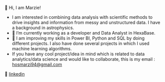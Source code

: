 👋 Hi, I am Marzie!
- I am interested in combining data analysis with scientific methods to drive insights and information from messy and unstructured data. I have a background in astrophysics.
- 🔭 I’m currently working as a developer and Data Analyst in HexaBase.
- 🌱 I am improving my skills in Power BI, Python and SQL by doing different projects. I also have done several projects in which I used machine learning algorithms. 
- If you have any cool project/idea in mind which is related to data analytics/data science and would like to collaborate, this is my email : hosmarzi94@gmail.com



👔 [linkedin][linkedin]

[linkedin]: https://linkedin.com/in/smarziehho94
